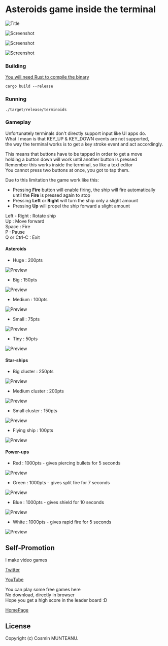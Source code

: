 # Asteroids game inside the terminal

![Title](img/title.png)

![Screenshot](img/asterscr0.png)

![Screenshot](img/asterscr1.png)

![Screenshot](img/asterscr2.png)

### Building

[You will need Rust to compile the binary](https://www.rust-lang.org/tools/install)

```
cargo build --release
```

### Running

```
./target/release/terminoids
```

### Gameplay

Unfortunately terminals don't directly support input like UI apps do.\
What I mean is that KEY_UP & KEY_DOWN events are not supported,\
the way the terminal works is to get a key stroke event and act accordingly.

This means that buttons have to be tapped in order to get a move\
holding a button down will work until another button is pressed\
Remember this works inside the terminal, so like a text editor\
You cannot press two buttons at once, you got to tap them.

Due to this limitation the game work like this:
- Pressing **Fire** button will enable firing, the ship will fire automatically\
  until the **Fire** is pressed again to stop
- Pressing **Left** or **Right** will turn the ship only a slight amount
- Pressing **Up** will propel the ship forward a slight amount


Left - Right  : Rotate ship\
Up            : Move forward\
Space         : Fire\
P             : Pause\
Q or Ctrl-C   : Exit


#### Asteroids

- Huge           : 200pts

![Preview](img/aster_a_0.png)

- Big            : 150pts

![Preview](img/aster_a_1.png)

- Medium         : 100pts

![Preview](img/aster_a_2.png)

- Small          :  75pts

![Preview](img/aster_a_3.png)

- Tiny           :  50pts

![Preview](img/aster_a_4.png)


#### Star-ships

- Big cluster    : 250pts

![Preview](img/aster_s_0.png)

- Medium cluster : 200pts

![Preview](img/aster_s_1.png)

- Small cluster  : 150pts

![Preview](img/aster_s_2.png)

- Flying ship    : 100pts

![Preview](img/aster_s_3.png)


#### Power-ups

- Red            : 1000pts - gives piercing bullets for 5 seconds

![Preview](img/aster_p_0.png)

- Green          : 1000pts - gives split fire for 7 seconds

![Preview](img/aster_p_1.png)

- Blue           : 1000pts - gives shield for 10 seconds

![Preview](img/aster_p_2.png)

- White          : 1000pts - gives rapid fire for 5 seconds

![Preview](img/aster_p_3.png)


## Self-Promotion

I make video games

[Twitter](http://twitter.com/c64cosmin)

[YouTube](https://www.youtube.com/@c64cosmin)

You can play some free games here\
No download, directly in browser\
Hope you get a high score in the leader board :D

[HomePage](https://stupidrat.com)

## License

Copyright (c) Cosmin MUNTEANU.
